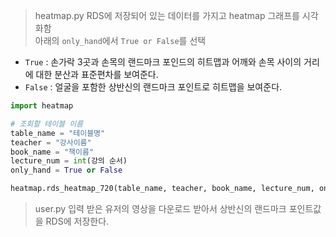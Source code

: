 >heatmap.py
RDS에 저장되어 있는 데이터를 가지고 heatmap 그래프를 시각화함  
아래의 `only_hand`에서 `True or False`를 선택
* `True` : 손가락 3곳과 손목의 랜드마크 포인드의 히트맵과 어깨와 손목 사이의 거리에 대한 분산과 표준편차를 보여준다.  
* `False` : 얼굴을 포함한 상반신의 랜드마크 포인트로 히트맵을 보여준다.
```python
import heatmap

# 조회할 테이블 이름
table_name = "테이블명"
teacher = "강사이름"
book_name = "책이름"
lecture_num = int(강의 순서)
only_hand = True or False

heatmap.rds_heatmap_720(table_name, teacher, book_name, lecture_num, only_hand)
```
>user.py
입력 받은 유저의 영상을 다운로드 받아서 상반신의 랜드마크 포인트값을 RDS에 저장한다.